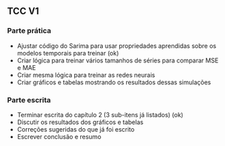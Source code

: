 ## TCC V1

### Parte prática

* Ajustar código do Sarima para usar propriedades aprendidas sobre os modelos temporais para treinar (ok)
* Criar lógica para treinar vários tamanhos de séries para comparar MSE e MAE
* Criar mesma lógica para treinar as redes neurais
* Criar gráficos e tabelas mostrando os resultados dessas simulações

### Parte escrita

* Terminar escrita do capítulo 2 (3 sub-itens já listados) (ok)
* Discutir os resultados dos gráficos e tabelas
* Correções sugeridas do que já foi escrito
* Escrever conclusão e resumo